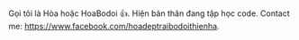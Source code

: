 Gọi tôi là Hòa hoặc HoaBodoi 👍.
Hiện bản thân đang tập học code.
Contact me: https://www.facebook.com/hoadeptraibodoithienha.
